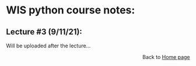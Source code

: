 # WIS python course notes:
## Lecture #3 (9/11/21):
Will be uploaded after the lecture...


<div style="text-align: right"> <p>Back to <a href='https://danieldeitch1.github.io/'>Home page<a/></p></div>
